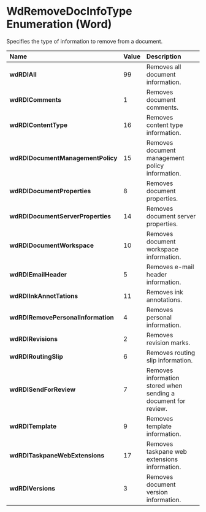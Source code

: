 
# WdRemoveDocInfoType Enumeration (Word)

Specifies the type of information to remove from a document.



|**Name**|**Value**|**Description**|
|:-----|:-----|:-----|
| **wdRDIAll**|99|Removes all document information.|
| **wdRDIComments**|1|Removes document comments.|
| **wdRDIContentType**|16|Removes content type information.|
| **wdRDIDocumentManagementPolicy**|15|Removes document management policy information.|
| **wdRDIDocumentProperties**|8|Removes document properties.|
| **wdRDIDocumentServerProperties**|14|Removes document server properties.|
| **wdRDIDocumentWorkspace**|10|Removes document workspace information.|
| **wdRDIEmailHeader**|5|Removes e-mail header information.|
| **wdRDIInkAnnotTations**|11|Removes ink annotations.|
| **wdRDIRemovePersonalInformation**|4|Removes personal information.|
| **wdRDIRevisions**|2|Removes revision marks.|
| **wdRDIRoutingSlip**|6|Removes routing slip information.|
| **wdRDISendForReview**|7|Removes information stored when sending a document for review.|
| **wdRDITemplate**|9|Removes template information.|
| **wdRDITaskpaneWebExtensions**|17|Removes taskpane web extensions information.|
| **wdRDIVersions**|3|Removes document version information.|
